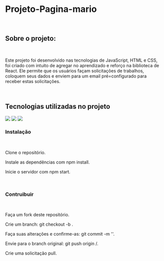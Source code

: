 <h1> Projeto-Pagina-mario </h1>
<br>
<h2> Sobre o projeto: </h2>
<br>
<p> Este projeto foi desenvolvido nas tecnologias de JavaScript, HTML e CSS, foi criado com intuito de agregar no aprendizado e reforço na biblioteca de React.
  Ele permite que os usuários façam solicitações de trabalhos, coloquem seus dados e enviem para um email pré=configurado para receber estas solicitações.</p>
<br>
<h2>Tecnologias utilizadas no projeto</h2>
<img src="https://img.shields.io/badge/HTML5-E34F26?style=for-the-badge&logo=html5&logoColor=white">
<img src="https://img.shields.io/badge/CSS3-1572B6?style=for-the-badge&logo=css3&logoColor=white">
<img src="https://img.shields.io/badge/React-20232A?style=for-the-badge&logo=react&logoColor=61DAFB">
<br>
<h3> Instalação </h3>
<br>
<p>Clone o repositório.</p>
<p>Instale as dependências com npm install.</p>
<p>Inicie o servidor com npm start.</p>
<br>
<h3>Contruibuir</h3>
<br>
<p>Faça um fork deste repositório.</p>
<p>Crie um branch: git checkout -b <nome_do_seu_branch>.</p>
<p>Faça suas alterações e confirme-as: git commit -m '<mensagem_do_commit>'.</p>
<p>Envie para o branch original: git push origin <nome_do_projeto>/<local>.</p>
<p>Crie uma solicitação pull.</p>

